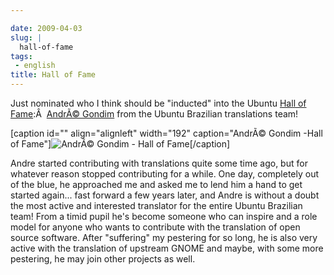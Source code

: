 ```yaml
---

date: 2009-04-03
slug: |
  hall-of-fame
tags:
 - english
title: Hall of Fame
---
```


Just nominated who I think should be "inducted" into the Ubuntu [Hall of
Fame](http://hall-of-fame.ubuntu.com):Â  [AndrÃ©
Gondim](https://launchpad.net/~andregondim) from the Ubuntu Brazilian
translations team!

\[caption id="" align="alignleft" width="192" caption="AndrÃ© Gondim
-Hall of Fame"\]![AndrÃ© Gondim - Hall of
Fame](https://launchpadlibrarian.net/7352933/logo.png)\[/caption\]

Andre started contributing with translations quite some time ago, but
for whatever reason stopped contributing for a while. One day,
completely out of the blue, he approached me and asked me to lend him a
hand to get started again... fast forward a few years later, and Andre
is without a doubt the most active and interested translator for the
entire Ubuntu Brazilian team! From a timid pupil he's become someone who
can inspire and a role model for anyone who wants to contribute with the
translation of open source software. After "suffering" my pestering for
so long, he is also very active with the translation of upstream GNOME
and maybe, with some more pestering, he may join other projects as well.
